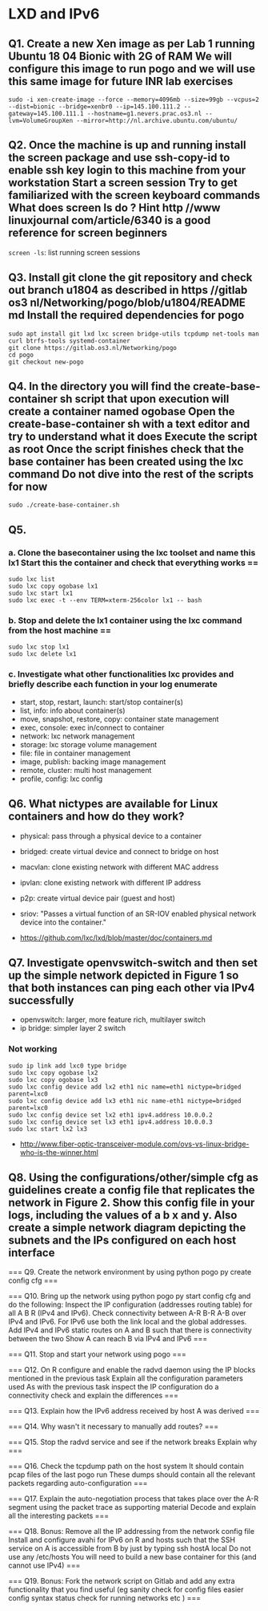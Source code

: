 # LXD and IPv6

## Q1. Create a new Xen image as per Lab 1 running Ubuntu 18 04 Bionic with 2G of RAM We will configure this image to run pogo and we will use this same image for future INR lab exercises

```
sudo -i xen-create-image --force --memory=4096mb --size=99gb --vcpus=2 --dist=bionic --bridge=xenbr0 --ip=145.100.111.2 --gateway=145.100.111.1 --hostname=g1.nevers.prac.os3.nl --lvm=VolumeGroupXen --mirror=http://nl.archive.ubuntu.com/ubuntu/
```

## Q2. Once the machine is up and running install the screen package and use ssh-copy-id to enable ssh key login to this machine from your workstation Start a screen session Try to get familiarized with the screen keyboard commands What does screen ls do ? Hint http //www linuxjournal com/article/6340 is a good reference for screen beginners

`screen -ls`: list running screen sessions

## Q3. Install git clone the git repository and check out branch u1804 as described in https //gitlab os3 nl/Networking/pogo/blob/u1804/README md Install the required dependencies for pogo

```
sudo apt install git lxd lxc screen bridge-utils tcpdump net-tools man curl btrfs-tools systemd-container
git clone https://gitlab.os3.nl/Networking/pogo
cd pogo
git checkout new-pogo
```

## Q4. In the directory you will find the create-base-container sh script that upon execution will create a container named ogobase Open the create-base-container sh with a text editor and try to understand what it does Execute the script as root Once the script finishes check that the base container has been created using the lxc command Do not dive into the rest of the scripts for now

```
sudo ./create-base-container.sh
```

## Q5.

### a. Clone the basecontainer using the lxc toolset and name this lx1 Start this the container and check that everything works ==

```
sudo lxc list
sudo lxc copy ogobase lx1
sudo lxc start lx1
sudo lxc exec -t --env TERM=xterm-256color lx1 -- bash
```

### b. Stop and delete the lx1 container using the lxc command from the host machine ==

```
sudo lxc stop lx1
sudo lxc delete lx1
```

### c. Investigate what other functionalities lxc provides and briefly describe each function in your log enumerate

- start, stop, restart, launch: start/stop container(s)
- list, info: info about container(s)
- move, snapshot, restore, copy: container state management
- exec, console: exec in/connect to container
- network: lxc network management
- storage: lxc storage volume management
- file: file in container management
- image, publish: backing image management
- remote, cluster: multi host management
- profile, config: lxc config

## Q6. What nictypes are available for Linux containers and how do they work?

- physical: pass through a physical device to a container
- bridged: create virtual device and connect to bridge on host
- macvlan: clone existing network with different MAC address
- ipvlan: clone existing network with different IP address
- p2p: create virtual device pair (guest and host)
- sriov: "Passes a virtual function of an SR-IOV enabled physical network device into the container."

- https://github.com/lxc/lxd/blob/master/doc/containers.md

## Q7. Investigate openvswitch-switch and then set up the simple network depicted in Figure 1 so that both instances can ping each other via IPv4 successfully

- openvswitch: larger, more feature rich, multilayer switch
- ip bridge: simpler layer 2 switch

### Not working

```
sudo ip link add lxc0 type bridge
sudo lxc copy ogobase lx2
sudo lxc copy ogobase lx3
sudo lxc config device add lx2 eth1 nic name=eth1 nictype=bridged parent=lxc0
sudo lxc config device add lx3 eth1 nic name-eth1 nictype=bridged parent=lxc0
sudo lxc config device set lx2 eth1 ipv4.address 10.0.0.2
sudo lxc config device set lx3 eth1 ipv4.address 10.0.0.3
sudo lxc start lx2 lx3
```

- http://www.fiber-optic-transceiver-module.com/ovs-vs-linux-bridge-who-is-the-winner.html

## Q8. Using the configurations/other/simple cfg as guidelines create a config file that replicates the network in Figure 2. Show this config file in your logs, including the values of a b x and y. Also create a simple network diagram depicting the subnets and the IPs configured on each host interface

=== Q9. Create the network environment by using python pogo py create config cfg ===

=== Q10. Bring up the network using python pogo py start config cfg and do the following: Inspect the IP configuration (addresses routing table) for all A B R (IPv4 and IPv6). Check connectivity between A-R B-R A-B over IPv4 and IPv6. For IPv6 use both the link local and the global addresses. Add IPv4 and IPv6 static routes on A and B such that there is connectivity between the two Show A can reach B via IPv4 and IPv6 ===

=== Q11. Stop and start your network using pogo ===

=== Q12. On R configure and enable the radvd daemon using the IP blocks mentioned in the previous task Explain all the configuration parameters used As with the previous task inspect the IP configuration do a connectivity check and explain the differences ===

=== Q13. Explain how the IPv6 address received by host A was derived ===

=== Q14. Why wasn't it necessary to manually add routes? ===

=== Q15. Stop the radvd service and see if the network breaks Explain why ===

=== Q16. Check the tcpdump path on the host system It should contain pcap files of the last pogo run These dumps should contain all the relevant packets regarding auto-configuration ===

=== Q17. Explain the auto-negotiation process that takes place over the A-R segment using the packet trace as supporting material Decode and explain all the interesting packets ===

=== Q18. Bonus: Remove all the IP addressing from the network config file Install and configure avahi for IPv6 on R and hosts such that the SSH service on A is accessible from B by just by typing ssh hostA local Do not use any /etc/hosts You will need to build a new base container for this (and cannot use IPv4) ===

=== Q19. Bonus: Fork the network script on Gitlab and add any extra functionality that you find useful (eg sanity check for config files easier config syntax status check for running networks etc ) ===
